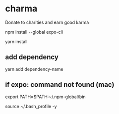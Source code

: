 # charma
Donate to charities and earn good karma


npm install --global expo-cli

yarn install

## add dependency 

yarn add dependency-name

## if expo: command not found (mac)

export PATH=$PATH:~/.npm-global/bin

source ~/.bash_profile -y
